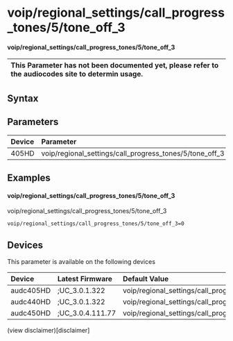 ﻿---
description: voip/regional_settings/call_progress_tones/5/tone_off_3
search: false
---

# voip/regional_settings/call_progress_tones/5/tone_off_3

#### voip/regional_settings/call_progress_tones/5/tone_off_3


| This Parameter has not been documented yet, please refer to the audiocodes site to determin usage.  | 
| :--- |

## Syntax

## Parameters
|Device|Parameter|value|Description|
|:---|:---|:---|:---|
| 405HD | voip/regional_settings/call_progress_tones/5/tone_off_3 |  |  |

## Examples
#### voip/regional_settings/call_progress_tones/5/tone_off_3

voip/regional_settings/call_progress_tones/5/tone_off_3

```
voip/regional_settings/call_progress_tones/5/tone_off_3=0
```

## Devices
This parameter is available on the following devices

| Device | Latest Firmware | Default Value |
|:---|:---|:---|
| audc405HD | ;UC_3.0.1.322 | voip/regional_settings/call_progress_tones/5/tone_off_3=0 
| audc440HD | ;UC_3.0.1.322 | voip/regional_settings/call_progress_tones/5/tone_off_3=0 
| audc450HD | ;UC_3.0.4.111.77 | voip/regional_settings/call_progress_tones/5/tone_off_3=0 

(view disclaimer)[disclaimer]
